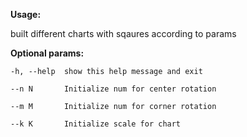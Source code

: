 **Usage:**

built different charts with sqaures according to params

**Optional params:**
```
-h, --help  show this help message and exit

--n N       Initialize num for center rotation

--m M       Initialize num for corner rotation

--k K       Initialize scale for chart
```
